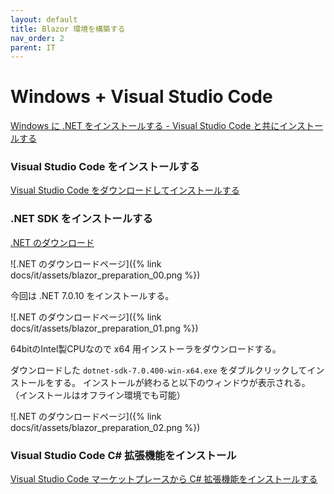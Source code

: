 ```yaml
---
layout: default
title: Blazor 環境を構築する
nav_order: 2
parent: IT
---
```


# Windows + Visual Studio Code

[Windows に .NET をインストールする - Visual Studio Code と共にインストールする](https://learn.microsoft.com/ja-jp/dotnet/core/install/windows?tabs=net70#install-alongside-visual-studio-code)

### Visual Studio Code をインストールする

[Visual Studio Code をダウンロードしてインストールする](https://code.visualstudio.com/Download)

### .NET SDK をインストールする

[.NET のダウンロード](https://dotnet.microsoft.com/ja-jp/download/dotnet)

![.NET のダウンロードページ]({% link docs/it/assets/blazor_preparation_00.png %})

今回は .NET 7.0.10 をインストールする。

![.NET のダウンロードページ]({% link docs/it/assets/blazor_preparation_01.png %})

64bitのIntel製CPUなので x64 用インストーラをダウンロードする。

ダウンロードした `dotnet-sdk-7.0.400-win-x64.exe` をダブルクリックしてインストールをする。
インストールが終わると以下のウィンドウが表示される。
（インストールはオフライン環境でも可能）

![.NET のダウンロードページ]({% link docs/it/assets/blazor_preparation_02.png %})

### Visual Studio Code C# 拡張機能をインストール

[Visual Studio Code マーケットプレースから C# 拡張機能をインストールする](https://marketplace.visualstudio.com/items?itemName=ms-dotnettools.csharp)
